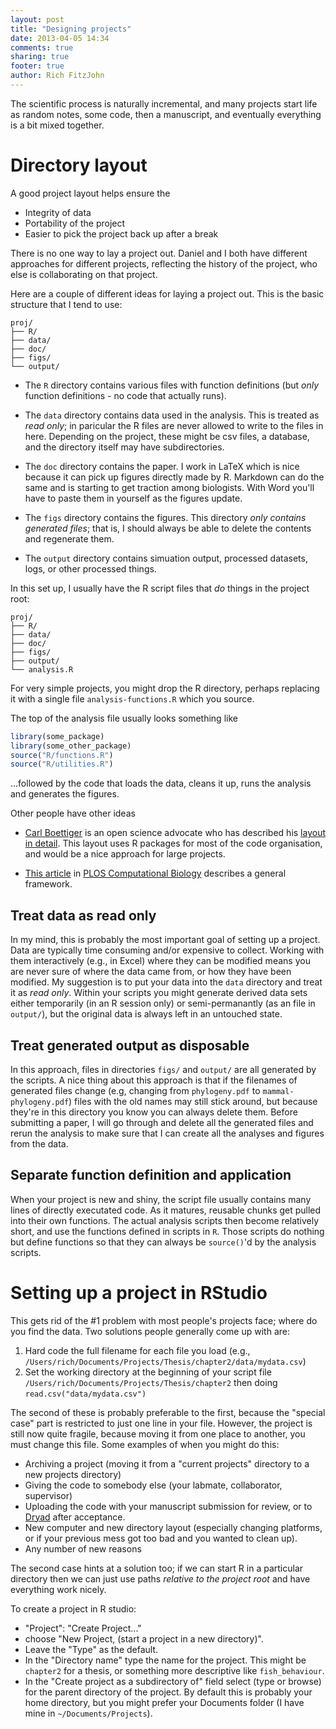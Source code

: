 ```yaml
---
layout: post
title: "Designing projects"
date: 2013-04-05 14:34
comments: true
sharing: true
footer: true
author: Rich FitzJohn
---
```


The scientific process is naturally incremental, and many projects
start life as random notes, some code, then a manuscript, and
eventually everything is a bit mixed together.

<!-- more -->

# Directory layout

A good project layout helps ensure the

* Integrity of data
* Portability of the project
* Easier to pick the project back up after a break

There is no one way to lay a project out.  Daniel and I both have
different approaches for different projects, reflecting the history of
the project, who else is collaborating on that project.

Here are a couple of different ideas for laying a project out.  This
is the basic structure that I tend to use:

```
proj/
├── R/
├── data/
├── doc/
├── figs/
└── output/
```

* The `R` directory contains various files with function definitions
  (but *only* function definitions - no code that actually runs).

* The `data` directory contains data used in the analysis.  This is
  treated as *read only*; in paricular the R files are never allowed
  to write to the files in here.  Depending on the project, these
  might be csv files, a database, and the directory itself may have
  subdirectories.
  
* The `doc` directory contains the paper.  I work in LaTeX which is
  nice because it can pick up figures directly made by R.  Markdown
  can do the same and is starting to get traction among biologists.
  With Word you'll have to paste them in yourself as the figures
  update.
  
* The `figs` directory contains the figures.  This directory *only
  contains generated files*; that is, I should always be able to
  delete the contents and regenerate them.
  
* The `output` directory contains simuation output, processed
  datasets, logs, or other processed things.
  
In this set up, I usually have the R script files that *do* things in
the project root:

```
proj/
├── R/
├── data/
├── doc/
├── figs/
├── output/
└── analysis.R
```

For very simple projects, you might drop the R directory, perhaps
replacing it with a single file `analysis-functions.R` which you
source.

The top of the analysis file usually looks something like

```r
library(some_package)
library(some_other_package)
source("R/functions.R")
source("R/utilities.R")
```

...followed by the code that loads the data, cleans it up, runs the
analysis and generates the figures.

Other people have other ideas

* [Carl Boettiger](http://www.carlboettiger.info/2012/05/06/research-workflow.html)
  is an open science advocate who has described his
  [layout in detail](http://www.carlboettiger.info/2012/05/06/research-workflow.html).
  This layout uses R packages for most of the code organisation, and
  would be a nice approach for large projects.
  
* [This article](http://www.ploscompbiol.org/article/info%3Adoi%2F10.1371%2Fjournal.pcbi.1000424)
  in [PLOS Computational Biology](http://www.ploscompbiol.org/)
  describes a general framework. 

## Treat data as read only

In my mind, this is probably the most important goal of setting up a
project.  Data are typically time consuming and/or expensive to
collect.  Working with them interactively (e.g., in Excel) where they
can be modified means you are never sure of where the data came from,
or how they have been modified.  My suggestion is to put your data
into the `data` directory and treat it as *read only*.  Within your
scripts you might generate derived data sets either temporarily (in an
R session only) or semi-permanantly (as an file in `output/`), but the
original data is always left in an untouched state.

## Treat generated output as disposable

In this approach, files in directories `figs/` and `output/` are all
generated by the scripts.  A nice thing about this approach is that if
the filenames of generated files change (e.g, changing from
`phylogeny.pdf` to `mammal-phylogeny.pdf`) files with the old names
may still stick around, but because they're in this directory you know
you can always delete them.  Before submitting a paper, I will go
through and delete all the generated files and rerun the analysis to
make sure that I can create all the analyses and figures from the
data.
  
## Separate function definition and application

When your project is new and shiny, the script file usually contains
many lines of directly executated code.  As it matures, reusable
chunks get pulled into their own functions.  The actual analysis
scripts then become relatively short, and use the functions defined in
scripts in `R`.  Those scripts do nothing but define functions so that
they can always be `source()`'d by the analysis scripts.

# Setting up a project in RStudio

This gets rid of the #1 problem with most people's projects face;
where do you find the data.  Two solutions people generally come up
with are:

1. Hard code the full filename for each file you load (e.g.,
`/Users/rich/Documents/Projects/Thesis/chapter2/data/mydata.csv`)
2. Set the working directory at the beginning of your script file
`/Users/rich/Documents/Projects/Thesis/chapter2` then doing
`read.csv("data/mydata.csv")`

The second of these is probably preferable to the first, because the
"special case" part is restricted to just one line in your file.
However, the project is still now quite fragile, because moving it
from one place to another, you must change this file.  Some examples
of when you might do this:

* Archiving a project (moving it from a "current projects" directory
  to a new projects directory)
* Giving the code to somebody else (your labmate, collaborator, supervisor)
* Uploading the code with your manuscript submission for review, or to
  [Dryad](http://datadryad.org/) after acceptance.
* New computer and new directory layout (especially changing
  platforms, or if your previous mess got too bad and you wanted to
  clean up).
* Any number of new reasons

The second case hints at a solution too; if we can start R in a
particular directory then we can just use paths *relative to the
project root* and have everything work nicely.

To create a project in R studio:

  - "Project": "Create Project..."
  - choose "New Project, (start a project in a new directory)".
  - Leave the "Type" as the default.
  - In the "Directory name" type the name for the project.  This might
    be `chapter2` for a thesis, or something more descriptive like
    `fish_behaviour`.
  - In the "Create project as a subdirectory of" field select (type or
    browse) for the parent directory of the project.  By default this
    is probably your home directory, but you might prefer your
    Documents folder (I have mine in `~/Documents/Projects`).
